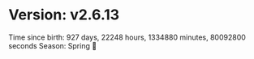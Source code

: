 # Version: v2.6.13
Time since birth: 927 days, 22248 hours, 1334880 minutes, 80092800 seconds
Season: Spring 🌸
